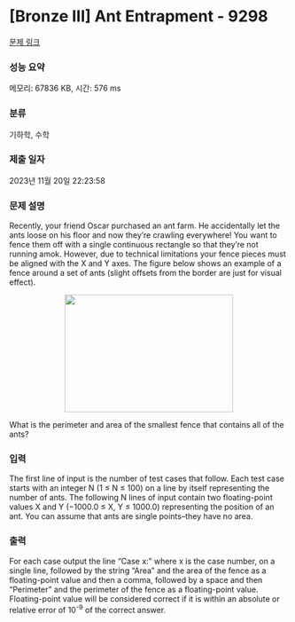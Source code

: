# [Bronze III] Ant Entrapment - 9298 

[문제 링크](https://www.acmicpc.net/problem/9298) 

### 성능 요약

메모리: 67836 KB, 시간: 576 ms

### 분류

기하학, 수학

### 제출 일자

2023년 11월 20일 22:23:58

### 문제 설명

<p>Recently, your friend Oscar purchased an ant farm. He accidentally let the ants loose on his floor and now they’re crawling everywhere! You want to fence them off with a single continuous rectangle so that they’re not running amok. However, due to technical limitations your fence pieces must be aligned with the X and Y axes. The figure below shows an example of a fence around a set of ants (slight offsets from the border are just for visual effect).</p>

<p style="text-align:center"><img alt="" src="https://onlinejudgeimages.s3-ap-northeast-1.amazonaws.com/problem/9298/1.png" style="height:212px; width:304px"></p>

<p>What is the perimeter and area of the smallest fence that contains all of the ants?</p>

### 입력 

 <p>The first line of input is the number of test cases that follow. Each test case starts with an integer N (1 ≤ N ≤ 100) on a line by itself representing the number of ants. The following N lines of input contain two floating-point values X and Y (−1000.0 ≤ X, Y ≤ 1000.0) representing the position of an ant. You can assume that ants are single points–they have no area.</p>

### 출력 

 <p>For each case output the line “Case x:” where x is the case number, on a single line, followed by the string “Area” and the area of the fence as a floating-point value and then a comma, followed by a space and then “Perimeter” and the perimeter of the fence as a floating-point value. Floating-point value will be considered correct if it is within an absolute or relative error of 10<sup>-9</sup> of the correct answer.</p>

